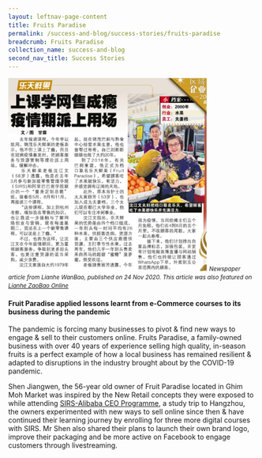 ```yaml
---
layout: leftnav-page-content
title: Fruits Paradise
permalink: /success-and-blog/success-stories/fruits-paradise
breadcrumb: Fruits Paradise
collection_name: success-and-blog
second_nav_title: Success Stories
---
```

<img src="/images-2021/SuccessStories-FruitsParadise.png" style="width:80%;">
<small><i>Newspaper article from Lianhe WanBao, published on 24 Nov 2020.
This article was also featured on <a href="https://www.zaobao.com.sg/zfinance/sme/story20201124-1103583?fbclid=IwAR1hgrHRJM1Ac0KLUc4W0HB2o0Uzi55DvbKYgt80jW4BTGISHaQH2vNpc0o">Lianhe ZaoBao Online</a></i></small>
  
<h4>Fruit Paradise applied lessons learnt from e-Commerce courses to its business during the pandemic</h4>

<p>The pandemic is forcing many businesses to pivot & find new ways to engage & sell to their customers online. Fruits Paradise, a family-owned business 
with over 40 years of experience selling high quality, in-season fruits is a perfect example of how a local business has remained resilient & adapted 
to disruptions in the industry brought about by the COVID-19 pandemic.</p>

<p>Shen Jiangwen, the 56-year old owner of Fruit Paradise located in Ghim Moh Market was inspired by the New Retail concepts they were exposed to while 
attending <a href="/digital-programmes/alibaba-business-school/alibaba-ceo-programme">SIRS-Alibaba CEO Programme</a>, a study trip to Hangzhou, the owners experimented with new ways to sell online since then & have continued their
learning journey by enrolling for three more digital courses with SIRS. Mr Shen also shared their plans to launch their own brand logo, improve their 
packaging and be more active on Facebook to engage customers through livestreaming.</p>
